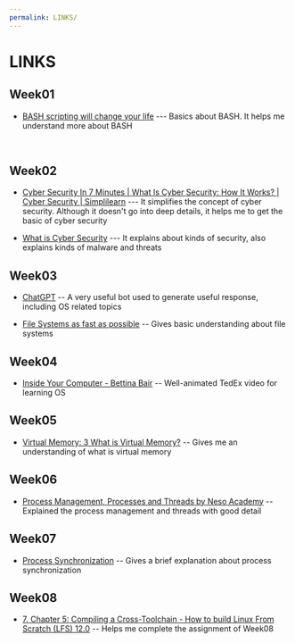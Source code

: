```yaml
---
permalink: LINKS/
---
```


# LINKS

## Week01
* [BASH scripting will change your life](https://youtu.be/7qd5sqazD7k?si=ozLJ9_Q97NKh90pe) ---
Basics about BASH. It helps me understand more about BASH
<br>


## Week02
* [Cyber Security In 7 Minutes | What Is Cyber Security: How It Works? | Cyber Security | Simplilearn](https://www.youtube.com/watch?v=inWWhr5tnEA) --- It simplifies the concept of cyber security. Although it doesn't go into deep details, it helps me to get the basic of cyber security

* [What is Cyber Security](https://www.kaspersky.com/resource-center/definitions/what-is-cyber-security) --- It explains about kinds of security, also explains kinds of malware and threats

## Week03
* [ChatGPT](https://chat.openai.com/) -- A very useful bot used to generate useful response, including OS related topics

* [File Systems as fast as possible](https://www.youtube.com/watch?v=BV0-EPUYuQc) -- Gives basic understanding about file systems

## Week04
* [Inside Your Computer - Bettina Bair](https://youtu.be/AkFi90lZmXA?si=6_Mn7kLYVAYtERpx) -- Well-animated TedEx video for learning OS

## Week05
* [Virtual Memory: 3 What is Virtual Memory?](https://youtu.be/qlH4-oHnBb8?si=ovbP2MVVbEcZIgwH) -- Gives me an understanding of what is virtual memory

## Week06
* [Process Management, Processes and Threads by Neso Academy](https://youtu.be/aytWaG4mEJI?si=ZnbzSgEQcP8sy1JK) -- Explained the process management and threads with good detail 

## Week07
* [Process Synchronization](https://youtu.be/ph2awKa8r5Y?si=zjryVBWFWXSWTFX6) -- Gives a brief explanation about process synchronization

## Week08
* [7. Chapter 5: Compiling a Cross-Toolchain - How to build Linux From Scratch (LFS) 12.0](https://www.youtube.com/watch?v=uggsnHSELos&list=PLyc5xVO2uDsA5QPbtj_eYU8J0qrvU6315&index=8) -- Helps me complete the assignment of Week08
